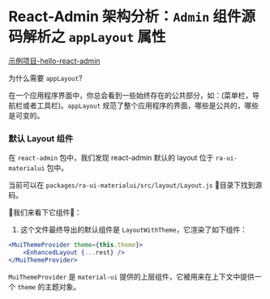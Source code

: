 # React-Admin 架构分析：`Admin` 组件源码解析之 `appLayout` 属性

[示例项目-hello-react-admin](https://github.com/Kirk-Wang/hello-react-admin)

为什么需要 `appLayout`?

在一个应用程序界面中，你总会看到一些始终存在的公共部分，如：(菜单栏，导航栏或者工具栏)。`appLayout` 规范了整个应用程序的界面，哪些是公共的，哪些是可变的。

### 默认 Layout 组件

在 `react-admin` 包中，我们发现 react-admin 默认的 layout 位于 `ra-ui-materialui` 包中。

当前可以在 `packages/ra-ui-materialui/src/layout/Layout.js` 目录下找到源码。

我们来看下它组件🌲：

1. 这个文件最终导出的默认组件是 `LayoutWithTheme`，它渲染了如下组件：

```jsx
<MuiThemeProvider theme={this.theme}>
    <EnhancedLayout {...rest} />
</MuiThemeProvider>
```

`MuiThemeProvider` 是 `material-ui` 提供的上层组件，它被用来在上下文中提供一个 `theme` 的主题对象。